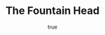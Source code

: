 ---
title: "The Fountain Head"
bookCover: "/assets/book-covers/the-fountain-head.jpg"
slug: "the-fountain-head"
bookAuthor: "Ayn Rand"
rating: 10
amazonLink: ""
author:
  name: Rico Trebeljahr
  picture: "/assets/blog/profile.jpeg"
---